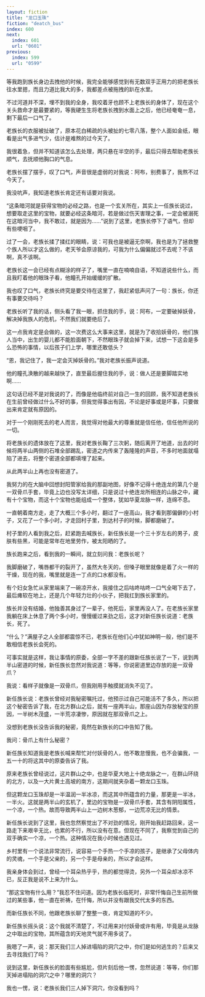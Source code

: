 ```yaml
---
layout: fiction
title: "龙口玉珠"
fiction: "deatch_bus"
index: 600
next:
  index: 601
  url: "0601"
previous:
  index: 599
  url: "0599"
---
```

等我跑到族长身边去拽他的时候，我完全能够感觉到有无数双手正用力的把老族长往水里摁，而且力道比我大的多，我都差点被拖拽的趴在水里。

不过河道并不深，埋不到我的全身，我咬着牙也顾不上老族长的身体了，现在这个关头救命才是最要紧的，等我硬生生将老族长拽到水面上之后，他已经奄奄一息，剩下最后一口气了。

老族长的衣服被扯破了，原本花白稀疏的头被扯的七零八落，整个人面如金纸，眼看是出气多进气少，估计是难熬的过今天了。

我很着急，但并不知道该怎么去处理，两只悬在半空的手，最后只得去帮助老族长顺气，去抚顺他胸口的气息。

老族长摆了摆手，叹了口气，声音很是虚弱的对我说：阿布，别费事了，我熬不过今天了。

我没吭声，我知道老族长肯定还有话要对我说。

“这条暗河就是获得宝物的必经之路，也是一个玄关所在，其实上一任族长说过，想要取走这里的宝物，就要必经这条暗河，若是做过伤天害理之事，一定会被溺死在这暗河当中，我不敢过，就是因为……”说到了这里，老族长停下了语气，但却有些哽咽了。

过了一会，老族长揉了揉红的眼睛，说：可我也是被逼无奈啊，我也是为了拯救整个族人所以才这么做的，老天爷会原谅我的，可我为什么偏偏就过不去呢？不该啊，真不该啊。

老族长这一会已经有点糊涂的样子了，嘴里一直在喃喃自语，不知道说些什么，而且我盯着他的眼珠子看，他瞳孔开始缓缓的扩散。

我也叹了口气，老族长终究是要交待在这里了，我赶紧低声问了一句：族长，你还有事要交待吗？

老族长听了我的话，侧头看了我一眼，抓住我的手，说：阿布，一定要破掉妖骨，解决掉我族人的危机，不然我们就要绝后了。

这一点我肯定是会做的，这一次费这么大事来这里，就是为了收拾妖骨的，他们族人当中，出生的婴儿都不能脸面朝下，不然眼珠子就会掉下来，试想一下这会是多么恐怖的事情，以后孩子们上学，哪里还敢低头？

“恩，我记住了，我一定会灭掉妖骨的。”我对老族长振声说道。

他的瞳孔涣散的越来越快了，直至最后握住我的手，说：做人还是要脚踏实地啊……

这句话已经不是对我说的了，而像是他临终前对自己一生的回顾，我不知道老族长在生前曾经做过什么不好的事，但我觉得事出有因，不论是好事或是坏事，只要做出来肯定就有原因的。

对于一个刚刚死去的老人而言，我觉得对他最大的尊重就是信任他，信任他所说的一切。

将老族长的遗体放在了这里，我对老族长鞠了三次躬，随后离开了地道，出去的时候将两半山两侧的石堆全部踢乱，密道之内传来了轰隆隆的声音，不多时地面就塌陷了进去，将整个密道全部都填埋了起来。

从此两半山上再也没有密道了。

我努力的在大脑中回想封阳管家给我的那副地图，好像不记得十绝连龙的第几个是一双骨爪手套，毕竟上边也没写太详细，只是说过十绝连龙所相连的山脉之中，藏有十个宝物，而这十个宝物也能组成一个整体，犹如华夏龙脉一样，连绵不息。

一直朝着南方走，走了大概三个多小时，翻过了一座高山，我才看到那偏僻的小村子，又花了一个多小时，才走回村子里，到达村子的时候，脚都磨破了。

村子里的人看到我之后，赶紧跑去喊族长，新任族长是一个三十岁左右的男子，皮肤有些黑，可能是常年在地里劳作，被太阳晒的了。

族长跑来之后，看到我的一瞬间，就立刻问我：老族长呢？

我脚磨破了，嘴唇都干的裂开了，虽然大冬天的，但嗓子眼里就像是着了火一样的干燥，现在的我，嘴里就是连一丁点的口水都没有。

有个妇女急忙从家里端来了一碗凉开水，我接住之后咕咚咕咚一口气全喝下去了，最后瘫软在地上，还是几个年轻力壮的小伙子，把我扛到族长家里的。

族长并没有结婚，他独善其身过了一辈子，他死后，家里再没人了。在老族长家里我躺在床上休息了两个多小时，慢慢缓过来劲之后，这才对新任族长说道：老族长，死了。

“什么？”满屋子之人全部都震惊不已，老族长在他们心中犹如神明一般，他们是不敢相信老族长会死的。

可事实就是这样，我让事情的原委，全部一字不差的跟新任族长说了一下，说到两半山密道的时候，新任族长忽然对我说道：等等，你说密道里边存放的是一双骨爪？

我说：看样子就像是一双骨爪，但我刚用手触摸就消失不见了。

新任族长说：老族长曾经对我秘密嘱托过，他预示过自己可能活不了多久，所以把这个秘密告诉了我，在北方群山之后，就有一座两半山，那座山因为存放秘宝的原因，一半树木茂盛，一半荒凉凄惨，原因就在那双骨爪之上。

没想到老族长没告诉我的秘密，竟然在新族长的口中告知了我。

我问：骨爪上有什么秘密？

新任族长知道我是老族长喊来帮忙对付妖骨的人，他不敢怠慢我，也不会骗我，一五一十的将这其中的原委告诉了我。

原来老族长曾经说过，这片群山之中，也是华夏大地上十绝龙脉之一，在群山环绕的北方，以及一大片黄土高坡的南方，这期间就夹杂着一颗龙口玉珠。

但这颗龙口玉珠却是一半温润一半冰凉，而这其中所蕴含的力量，那更是一半冰，一半火。这就是两半山的玄机了，里边的宝物是一双骨爪手套，其含有阴阳属性，一个凉，一个热。故而导致两半山上一边树木葱郁，一边荒凉无比的情景。

新任族长说到了这里，我也忽然察觉出了不对劲的情况，刚开始我赶路回来，这一路走下来艰辛无比，也累的不行，所以没有在意。但现在不同了，我察觉到自己的双手确实一个凉，一个热。这种情况在我小时候也遇见过。

乡村里有一个说法非常流行，说容易一个手热一个手凉的孩子，是继承了父母体内的灵魂，一个手是父亲的，另一个手是母亲的，所以才会这样。

我亲身体会到过，曾经一个耳朵热乎乎，热的都觉得烫，另外一个耳朵却冰凉不已，反正我是说不上来为什么。

“那这宝物有什么用？”我忍不住问道。因为老族长临死时，非常忏悔自己生前所做过的某些事，他一直在祈祷，在忏悔，所以并没有跟我交代太多的东西。

而新任族长不同，他跟老族长聊了整整一夜，肯定知道的不少。

新任族长摇头说：这个我就不清楚了，不过用来对付妖骨或许有用，毕竟是从龙脉之中取出的宝物，其所蕴含的天地灵气就不用多说了。

我嗯了一声，说：那天我们三人掉进塌陷的洞穴之中，你们是如何逃生的？后来又去寻找我们了吗？

说到这里，新任族长的脸面有些尴尬，但片刻后他一愣，忽然说道：等等，你们那天掉进塌陷的洞穴之中？哪里的洞穴？

我也一愣，说：老族长我们三人掉下洞穴，你没看到吗？